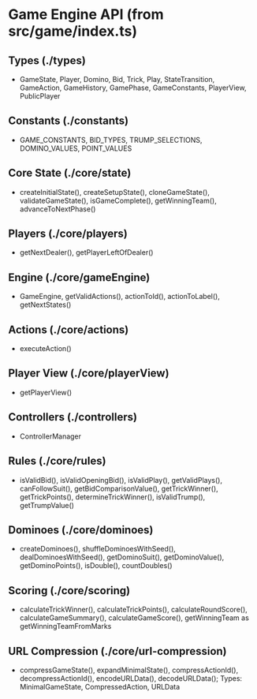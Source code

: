 # Game Engine API (from src/game/index.ts)

## Types (./types)
- GameState, Player, Domino, Bid, Trick, Play, StateTransition, GameAction, GameHistory, GamePhase, GameConstants, PlayerView, PublicPlayer

## Constants (./constants)
- GAME_CONSTANTS, BID_TYPES, TRUMP_SELECTIONS, DOMINO_VALUES, POINT_VALUES

## Core State (./core/state)
- createInitialState(), createSetupState(), cloneGameState(), validateGameState(), isGameComplete(), getWinningTeam(), advanceToNextPhase()

## Players (./core/players)
- getNextDealer(), getPlayerLeftOfDealer()

## Engine (./core/gameEngine)
- GameEngine, getValidActions(), actionToId(), actionToLabel(), getNextStates()

## Actions (./core/actions)
- executeAction()

## Player View (./core/playerView)
- getPlayerView()

## Controllers (./controllers)
- ControllerManager

## Rules (./core/rules)
- isValidBid(), isValidOpeningBid(), isValidPlay(), getValidPlays(), canFollowSuit(), getBidComparisonValue(), getTrickWinner(), getTrickPoints(), determineTrickWinner(), isValidTrump(), getTrumpValue()

## Dominoes (./core/dominoes)
- createDominoes(), shuffleDominoesWithSeed(), dealDominoesWithSeed(), getDominoSuit(), getDominoValue(), getDominoPoints(), isDouble(), countDoubles()

## Scoring (./core/scoring)
- calculateTrickWinner(), calculateTrickPoints(), calculateRoundScore(), calculateGameSummary(), calculateGameScore(), getWinningTeam as getWinningTeamFromMarks

## URL Compression (./core/url-compression)
- compressGameState(), expandMinimalState(), compressActionId(), decompressActionId(), encodeURLData(), decodeURLData(); Types: MinimalGameState, CompressedAction, URLData

